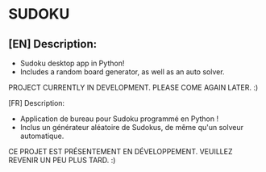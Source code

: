 # SUDOKU

## [EN] Description:
- Sudoku desktop app in Python!
- Includes a random board generator, as well as an auto solver.

PROJECT CURRENTLY IN DEVELOPMENT. PLEASE COME AGAIN LATER. :)

[FR] Description:
- Application de bureau pour Sudoku programmé en Python !
- Inclus un générateur aléatoire de Sudokus, de même qu'un solveur automatique.

CE PROJET EST PRÉSENTEMENT EN DÉVELOPPEMENT. VEUILLEZ REVENIR UN PEU PLUS TARD. :)
